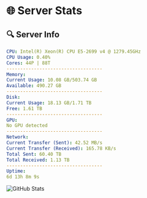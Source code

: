 # 🌐 Server Stats
## 🔍 Server Info
```yaml
CPU: Intel(R) Xeon(R) CPU E5-2699 v4 @ 1279.45GHz
CPU Usage: 0.40%
Cores: 44P | 88T
-----------------------------------
Memory:
Current Usage: 10.08 GB/503.74 GB
Available: 490.27 GB
-----------------------------------
Disk:
Current Usage: 18.13 GB/1.71 TB
Free: 1.61 TB
-----------------------------------
GPU:
No GPU detected
-----------------------------------
Network:
Current Transfer (Sent): 42.52 MB/s
Current Transfer (Received): 165.78 KB/s
Total Sent: 60.40 TB
Total Received: 1.13 TB
-----------------------------------
Uptime:
6d 13h 8m 9s
```
![GitHub Stats](https://img.shields.io/badge/Updated-2025-02-14_11:51:27-blue)